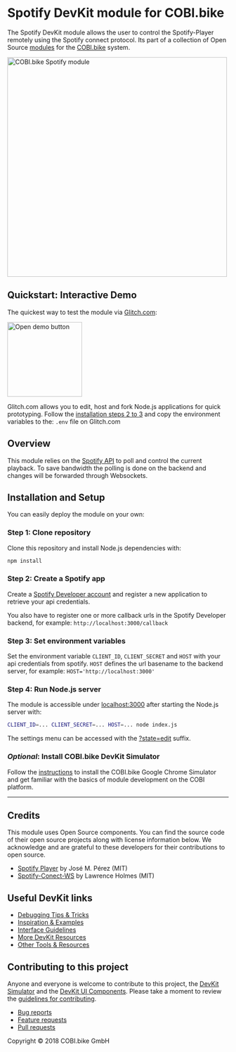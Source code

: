 # Spotify DevKit module for COBI.bike

The Spotify DevKit module allows the user to control the Spotify-Player remotely using the Spotify connect protocol.
Its part of a collection of Open Source [modules](https://cobi.bike/devkit) for the [COBI.bike](https://cobi.bike) system.

<img src="https://cdn.cobi.bike/static/devkit-assets/github/DevKit_module_Spotify.jpg" width="500px" alt="COBI.bike Spotify module">

## Quickstart: Interactive Demo

The quickest way to test the module via [Glitch.com](https://glitch.com):

[<img src="https://cdn.cobi.bike/static/devkit-assets/github/open_demo_button.png" width="170px" alt="Open demo button">](https://glitch.com/edit/#!/import/github/cobi-bike/Module-Spotify)

Glitch.com allows you to edit, host and fork Node.js applications for quick prototyping.
Follow the [installation steps 2 to 3](#installation-and-setup) and copy the environment variables to the: `.env` file on Glitch.com

## Overview
This module relies on the [Spotify API](https://developer.spotify.com/web-api/) to poll and control	the current playback.
To save bandwidth the polling is done on the backend and changes will be forwarded through Websockets.

## Installation and Setup

You can easily deploy the module on your own:

### Step 1: Clone repository

Clone this repository and install Node.js dependencies with:

``` bash
npm install
```  


### Step 2: Create a Spotify app 

Create a [Spotify Developer account](https://beta.developer.spotify.com/dashboard/applications) and register a new application to retrieve your api credentials.

You also have to register one or more callback urls in the Spotify Developer backend, for example: `http://localhost:3000/callback`


### Step 3: Set environment variables

Set the environment variable `CLIENT_ID`, `CLIENT_SECRET` and `HOST` with your api credentials from spotify. `HOST` defines the url basename to the backend server, for example: `HOST='http://localhost:3000'`


### Step 4: Run Node.js server

The module is accessible under [localhost:3000](http://localhost:3000/) after starting the Node.js server with:
``` bash
CLIENT_ID=... CLIENT_SECRET=... HOST=... node index.js
```  
The settings menu can be accessed with the [?state=edit](http://localhost:3000/?state=edit) suffix.


### _Optional_: Install COBI.bike DevKit Simulator

Follow the [instructions](https://github.com/cobi-bike/DevKit#-test-your-module) to install the COBI.bike Google Chrome Simulator and get familiar with the basics of module development on the COBI platform.

---

## Credits
This module uses Open Source components. You can find the source code of their open source projects along with license information below. We acknowledge and are grateful to these developers for their contributions to open source.

* [Spotify Player](https://github.com/JMPerez/spotify-player) by José M. Pérez (MIT)
* [Spotify-Conect-WS](https://github.com/lrholmes/spotify-connect-ws/) by Lawrence Holmes (MIT)


## Useful DevKit links

* [Debugging Tips & Tricks](https://github.com/cobi-bike/DevKit#debugging-tips--tricks)
* [Inspiration & Examples](https://github.com/cobi-bike/DevKit#inspiration--examples)
* [Interface Guidelines](https://github.com/cobi-bike/DevKit#interface-guidelines)
* [More DevKit Resources](https://github.com/cobi-bike/DevKit#inspiration--examples)
* [Other Tools & Resources](https://github.com/cobi-bike/DevKit#other-tools--resources)


## Contributing to this project

Anyone and everyone is welcome to contribute to this project, the [DevKit Simulator](https://github.com/cobi-bike/DevKit-Simulator) and the [DevKit UI Components](https://github.com/cobi-bike/DevKit-UI). Please take a moment to review the [guidelines for contributing](https://github.com/cobi-bike/DevKit/blob/master/CONTRIBUTING.md).

* [Bug reports](https://github.com/cobi-bike/DevKit/blob/master/CONTRIBUTING.md#bugs)
* [Feature requests](https://github.com/cobi-bike/DevKit/blob/master/CONTRIBUTING.md#features)
* [Pull requests](https://github.com/cobi-bike/DevKit/blob/master/CONTRIBUTING.md#pull-requests)

Copyright © 2018 COBI.bike GmbH

